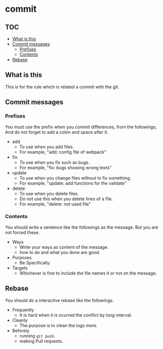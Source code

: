 # commit

## TOC

* [What is this](#what-is-this)
* [Commit messages](#commit-messages)
  * [Prefixes](#prefixes)
  * [Contents](#contents)
* [Rebase](#rebase)

## What is this

This is for the rule which is related a commit with the git.

## Commit messages

### Prefixes

You must use the prefix when you commit differences, from the followings; And do not forget to add a colon and space after it.

* add
  * To use when you add files.
  * For example, "add: config file of webpack"
* fix
  * To use when you fix such as bugs.
  * For example, "fix: bugs showing wrong texts"
* update
  * To use when you change files without to fix something.
  * For example, "update: add functions for the validate"
* delete
  * To use when you delete files.
  * Do not use this when you delete lines of a file.
  * For example, "delete: not used file"

### Contents

You should write a sentence like the followings as the message. But you are not forced these.

* Ways
  * Write your ways as content of the message.
  * how to do and what you done are good.
* Purposes
  * Be Specifically.
* Targets
  * Whichever is fine to include the file names it or not on the message.

## Rebase

You should do a interactive rebase like the followings.

* Frequently
  * It is hard when it is ocurred the conflict by long interval.
* Cleanly
  * The purpose is to clean the logs more.
* Beforely
  * running `git push`.
  * making Pull requests.
